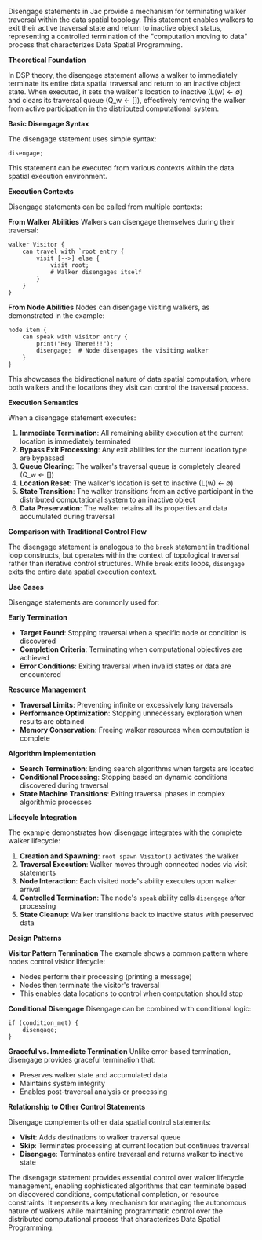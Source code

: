 Disengage statements in Jac provide a mechanism for terminating walker traversal within the data spatial topology. This statement enables walkers to exit their active traversal state and return to inactive object status, representing a controlled termination of the "computation moving to data" process that characterizes Data Spatial Programming.

**Theoretical Foundation**

In DSP theory, the disengage statement allows a walker to immediately terminate its entire data spatial traversal and return to an inactive object state. When executed, it sets the walker's location to inactive (L(w) ← ∅) and clears its traversal queue (Q_w ← []), effectively removing the walker from active participation in the distributed computational system.

**Basic Disengage Syntax**

The disengage statement uses simple syntax:
```jac
disengage;
```

This statement can be executed from various contexts within the data spatial execution environment.

**Execution Contexts**

Disengage statements can be called from multiple contexts:

**From Walker Abilities**
Walkers can disengage themselves during their traversal:
```jac
walker Visitor {
    can travel with `root entry {
        visit [-->] else {
            visit root;
            # Walker disengages itself
        }
    }
}
```

**From Node Abilities**
Nodes can disengage visiting walkers, as demonstrated in the example:
```jac
node item {
    can speak with Visitor entry {
        print("Hey There!!!");
        disengage;  # Node disengages the visiting walker
    }
}
```

This showcases the bidirectional nature of data spatial computation, where both walkers and the locations they visit can control the traversal process.

**Execution Semantics**

When a disengage statement executes:

1. **Immediate Termination**: All remaining ability execution at the current location is immediately terminated
2. **Bypass Exit Processing**: Any exit abilities for the current location type are bypassed
3. **Queue Clearing**: The walker's traversal queue is completely cleared (Q_w ← [])
4. **Location Reset**: The walker's location is set to inactive (L(w) ← ∅)
5. **State Transition**: The walker transitions from an active participant in the distributed computational system to an inactive object
6. **Data Preservation**: The walker retains all its properties and data accumulated during traversal

**Comparison with Traditional Control Flow**

The disengage statement is analogous to the `break` statement in traditional loop constructs, but operates within the context of topological traversal rather than iterative control structures. While `break` exits loops, `disengage` exits the entire data spatial execution context.

**Use Cases**

Disengage statements are commonly used for:

**Early Termination**
- **Target Found**: Stopping traversal when a specific node or condition is discovered
- **Completion Criteria**: Terminating when computational objectives are achieved
- **Error Conditions**: Exiting traversal when invalid states or data are encountered

**Resource Management**
- **Traversal Limits**: Preventing infinite or excessively long traversals
- **Performance Optimization**: Stopping unnecessary exploration when results are obtained
- **Memory Conservation**: Freeing walker resources when computation is complete

**Algorithm Implementation**
- **Search Termination**: Ending search algorithms when targets are located
- **Conditional Processing**: Stopping based on dynamic conditions discovered during traversal
- **State Machine Transitions**: Exiting traversal phases in complex algorithmic processes

**Lifecycle Integration**

The example demonstrates how disengage integrates with the complete walker lifecycle:

1. **Creation and Spawning**: `root spawn Visitor()` activates the walker
2. **Traversal Execution**: Walker moves through connected nodes via visit statements
3. **Node Interaction**: Each visited node's ability executes upon walker arrival
4. **Controlled Termination**: The node's `speak` ability calls `disengage` after processing
5. **State Cleanup**: Walker transitions back to inactive status with preserved data

**Design Patterns**

**Visitor Pattern Termination**
The example shows a common pattern where nodes control visitor lifecycle:
- Nodes perform their processing (printing a message)
- Nodes then terminate the visitor's traversal
- This enables data locations to control when computation should stop

**Conditional Disengage**
Disengage can be combined with conditional logic:
```jac
if (condition_met) {
    disengage;
}
```

**Graceful vs. Immediate Termination**
Unlike error-based termination, disengage provides graceful termination that:
- Preserves walker state and accumulated data
- Maintains system integrity
- Enables post-traversal analysis or processing

**Relationship to Other Control Statements**

Disengage complements other data spatial control statements:
- **Visit**: Adds destinations to walker traversal queue
- **Skip**: Terminates processing at current location but continues traversal
- **Disengage**: Terminates entire traversal and returns walker to inactive state

The disengage statement provides essential control over walker lifecycle management, enabling sophisticated algorithms that can terminate based on discovered conditions, computational completion, or resource constraints. It represents a key mechanism for managing the autonomous nature of walkers while maintaining programmatic control over the distributed computational process that characterizes Data Spatial Programming.
